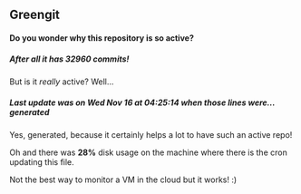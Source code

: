 ## Greengit

#### Do you wonder why this repository is so active?

##### After all it has 32960 commits!

But is it *really* active? Well...

##### Last update was on Wed Nov 16 at 04:25:14 when those lines were... generated

Yes, generated, because it certainly helps a lot to have such an active repo!

Oh and there was **28%** disk usage on the machine
where there is the cron updating this file.

Not the best way to monitor a VM in the cloud but it works! :)
